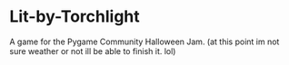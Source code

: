 # Lit-by-Torchlight
A game for the Pygame Community Halloween Jam. (at this point im not sure weather or not ill be able to finish it. lol)

